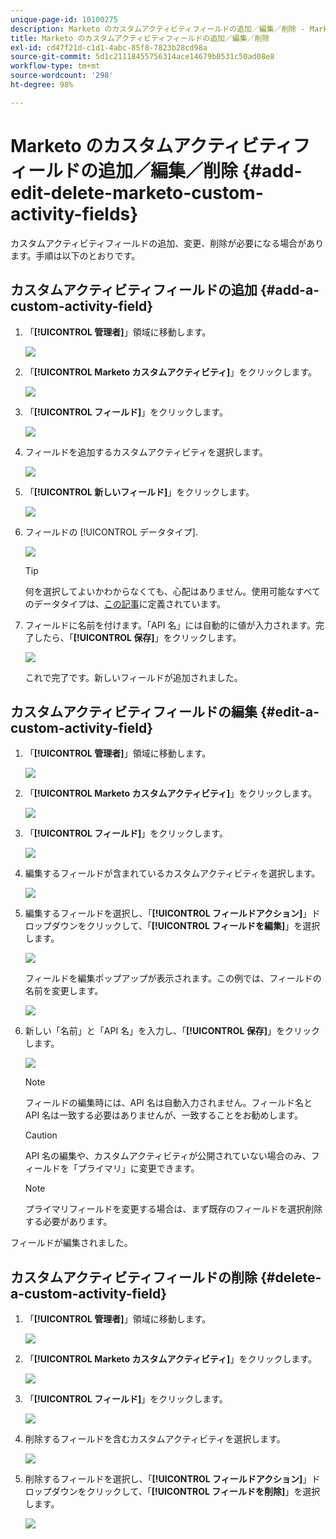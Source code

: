 ```yaml
---
unique-page-id: 10100275
description: Marketo のカスタムアクティビティフィールドの追加／編集／削除 - Marketo ドキュメント - 製品ドキュメント
title: Marketo のカスタムアクティビティフィールドの追加／編集／削除
exl-id: cd47f21d-c1d1-4abc-85f8-7823b28cd98a
source-git-commit: 5d1c21118455756314ace14679b0531c50ad08e8
workflow-type: tm+mt
source-wordcount: '298'
ht-degree: 98%

---
```


# Marketo のカスタムアクティビティフィールドの追加／編集／削除 {#add-edit-delete-marketo-custom-activity-fields}

カスタムアクティビティフィールドの追加、変更、削除が必要になる場合があります。手順は以下のとおりです。

## カスタムアクティビティフィールドの追加 {#add-a-custom-activity-field}

1. 「**[!UICONTROL 管理者]**」領域に移動します。

   ![](assets/add-edit-delete-marketo-custom-activity-fields-1.png)

1. 「**[!UICONTROL Marketo カスタムアクティビティ]**」をクリックします。

   ![](assets/add-edit-delete-marketo-custom-activity-fields-2.png)

1. 「**[!UICONTROL フィールド]**」をクリックします。

   ![](assets/add-edit-delete-marketo-custom-activity-fields-3.png)

1. フィールドを追加するカスタムアクティビティを選択します。

   ![](assets/add-edit-delete-marketo-custom-activity-fields-4.png)

1. 「**[!UICONTROL 新しいフィールド]**」をクリックします。

   ![](assets/add-edit-delete-marketo-custom-activity-fields-5.png)

1. フィールドの [!UICONTROL データタイプ].

   ![](assets/add-edit-delete-marketo-custom-activity-fields-6.png)

   >[!TIP]
   >
   >何を選択してよいかわからなくても、心配はありません。使用可能なすべてのデータタイプは、[この記事](/help/marketo/product-docs/administration/field-management/custom-field-type-glossary.md)に定義されています。

1. フィールドに名前を付けます。「API 名」には自動的に値が入力されます。完了したら、「**[!UICONTROL 保存]**」をクリックします。

   ![](assets/add-edit-delete-marketo-custom-activity-fields-7.png)

   これで完了です。新しいフィールドが追加されました。

## カスタムアクティビティフィールドの編集 {#edit-a-custom-activity-field}

1. 「**[!UICONTROL 管理者]**」領域に移動します。

   ![](assets/add-edit-delete-marketo-custom-activity-fields-8.png)

1. 「**[!UICONTROL Marketo カスタムアクティビティ]**」をクリックします。

   ![](assets/add-edit-delete-marketo-custom-activity-fields-9.png)

1. 「**[!UICONTROL フィールド]**」をクリックします。

   ![](assets/add-edit-delete-marketo-custom-activity-fields-10.png)

1. 編集するフィールドが含まれているカスタムアクティビティを選択します。

   ![](assets/add-edit-delete-marketo-custom-activity-fields-11.png)

1. 編集するフィールドを選択し、「**[!UICONTROL フィールドアクション]**」ドロップダウンをクリックして、「**[!UICONTROL フィールドを編集]**」を選択します。

   ![](assets/add-edit-delete-marketo-custom-activity-fields-12.png)

   フィールドを編集ポップアップが表示されます。この例では、フィールドの名前を変更します。

   ![](assets/add-edit-delete-marketo-custom-activity-fields-13.png)

1. 新しい「名前」と「API 名」を入力し、「**[!UICONTROL 保存]**」をクリックします。

   ![](assets/add-edit-delete-marketo-custom-activity-fields-14.png)

   >[!NOTE]
   >
   >フィールドの編集時には、API 名は自動入力されません。フィールド名と API 名は一致する必要はありませんが、一致することをお勧めします。

   >[!CAUTION]
   >
   >API 名の編集や、カスタムアクティビティが公開されていない場合のみ、フィールドを「プライマリ」に変更できます。

   >[!NOTE]
   >
   >プライマリフィールドを変更する場合は、まず既存のフィールドを選択削除する必要があります。

フィールドが編集されました。

## カスタムアクティビティフィールドの削除 {#delete-a-custom-activity-field}

1. 「**[!UICONTROL 管理者]**」領域に移動します。

   ![](assets/add-edit-delete-marketo-custom-activity-fields-15.png)

1. 「**[!UICONTROL Marketo カスタムアクティビティ]**」をクリックします。

   ![](assets/add-edit-delete-marketo-custom-activity-fields-16.png)

1. 「**[!UICONTROL フィールド]**」をクリックします。

   ![](assets/add-edit-delete-marketo-custom-activity-fields-17.png)

1. 削除するフィールドを含むカスタムアクティビティを選択します。

   ![](assets/add-edit-delete-marketo-custom-activity-fields-18.png)

1. 削除するフィールドを選択し、「**[!UICONTROL フィールドアクション]**」ドロップダウンをクリックして、「**[!UICONTROL フィールドを削除]**」を選択します。

   ![](assets/add-edit-delete-marketo-custom-activity-fields-19.png)
